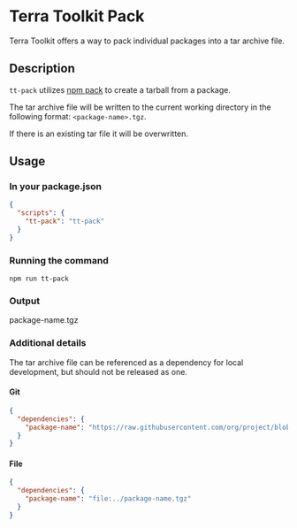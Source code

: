 # Terra Toolkit Pack

Terra Toolkit offers a way to pack individual packages into a tar archive file.

## Description
`tt-pack` utilizes [npm pack](https://docs.npmjs.com/cli/pack) to create a tarball from a package.

The tar archive file will be written to the current working directory in the following format: `<package-name>.tgz`.

If there is an existing tar file it will be overwritten.

## Usage
### In your package.json
```JSON
{
  "scripts": {
    "tt-pack": "tt-pack"
  }
}
```
### Running the command
```
npm run tt-pack
```
### Output
package-name.tgz

### Additional details
The tar archive file can be referenced as a dependency for local development, but should not be released as one.

#### Git
```JSON
{
  "dependencies": {
    "package-name": "https://raw.githubusercontent.com/org/project/blob/package-name.tgz"
  }
}
```
#### File
```JSON
{
  "dependencies": {
    "package-name": "file:../package-name.tgz"
  }
}
```
